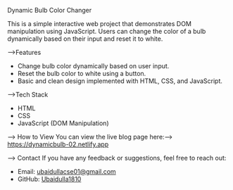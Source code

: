 Dynamic Bulb Color Changer

This is a simple interactive web project that demonstrates DOM manipulation using JavaScript. 
Users can change the color of a bulb dynamically based on their input and reset it to white.

-->Features
- Change bulb color dynamically based on user input.
- Reset the bulb color to white using a button.
- Basic and clean design implemented with HTML, CSS, and JavaScript.

-->Tech Stack
- HTML
- CSS
- JavaScript (DOM Manipulation)

--> How to View
You can view the live blog page here:--> https://dynamicbulb-02.netlify.app

--> Contact
If you have any feedback or suggestions, feel free to reach out:
- Email: ubaidullacse01@gmail.com
- GitHub: [Ubaidulla1810](https://github.com/Ubaidulla1810)


